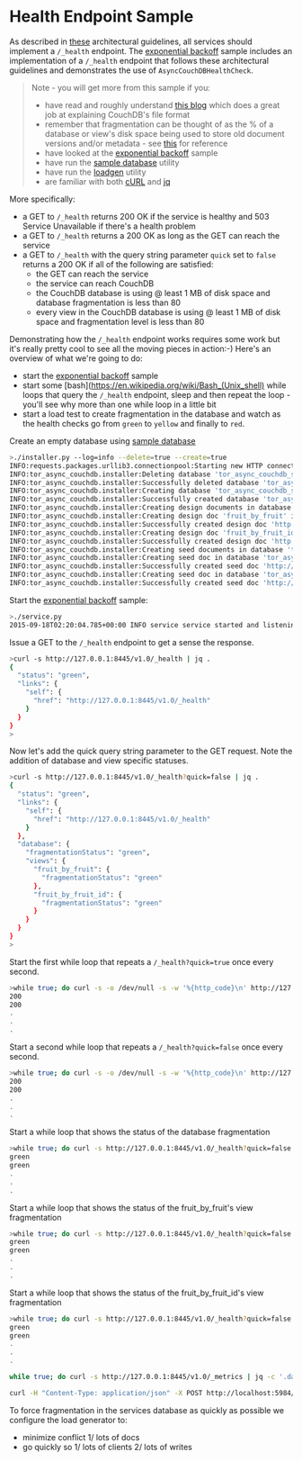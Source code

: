 # Health Endpoint Sample
As described in [these](https://github.com/simonsdave/microservice-architecture)
architectural guidelines, all services should implement a ```/_health```
endpoint.
The [exponential backoff](../exp_backoff) sample includes an implementation
of a ```/_health``` endpoint that follows these architectural guidelines
and demonstrates the use of ```AsyncCouchDBHealthCheck```.

> Note - you will get more from this sample if you:
> * have read and roughly understand [this blog](https://plus.google.com/+rkalla/posts/CyvwRcvh4vv)
which does a great job at explaining CouchDB's file format
> * remember that fragmentation can be thought of as the %
of a database or view's disk space being used to store old
document versions and/or metadata - see
[this](http://docs.couchdb.org/en/latest/config/compaction.html#compaction-daemon-rules)
for reference
> * have looked at the [exponential backoff](../exp_backoff) sample
> * have run the [sample database](../db_installer) utility
> * have run the [loadgen](../loadgen) utility
> * are familiar with both
[cURL](http://curl.haxx.se/) and [jq](https://stedolan.github.io/jq/)


More specifically:

* a GET to ```/_health``` returns 200 OK if the service is healthy
and 503 Service Unavailable if there's a health problem
* a GET to ```/_health``` returns a 200 OK as long as the GET can
reach the service
* a GET to ```/_health``` with the query string parameter ```quick```
set to ```false``` returns a 200 OK if all of the following are satisfied:
  * the GET can reach the service
  * the service can reach CouchDB
  * the CouchDB database is using @ least 1 MB of disk space and
  database fragmentation is less than 80
  * every view in the CouchDB database is using @ least 1 MB of disk space and
  fragmentation level is less than 80

Demonstrating how the ```/_health``` endpoint works requires
some work but it's really pretty cool to see all the moving pieces
in action:-) Here's an overview of what we're going to do:

* start the [exponential backoff](../exp_backoff) sample
* start some [bash](https://en.wikipedia.org/wiki/Bash_(Unix_shell)
while loops that query the ```/_health``` endpoint, sleep
and then repeat the loop - you'll see why more than one while loop
in a little bit
* start a load test to create fragmentation in the database
and watch as the health checks go from ```green``` to ```yellow```
and finally to ```red```.   

Create an empty database using [sample database](../db_installer)

```bash
>./installer.py --log=info --delete=true --create=true
INFO:requests.packages.urllib3.connectionpool:Starting new HTTP connection (1): 127.0.0.1
INFO:tor_async_couchdb.installer:Deleting database 'tor_async_couchdb_sample' on 'http://127.0.0.1:5984'
INFO:tor_async_couchdb.installer:Successfully deleted database 'tor_async_couchdb_sample' on 'http://127.0.0.1:5984'
INFO:tor_async_couchdb.installer:Creating database 'tor_async_couchdb_sample' on 'http://127.0.0.1:5984'
INFO:tor_async_couchdb.installer:Successfully created database 'tor_async_couchdb_sample' on 'http://127.0.0.1:5984'
INFO:tor_async_couchdb.installer:Creating design documents in database 'tor_async_couchdb_sample' on 'http://127.0.0.1:5984'
INFO:tor_async_couchdb.installer:Creating design doc 'fruit_by_fruit' in database 'tor_async_couchdb_sample' on 'http://127.0.0.1:5984' from file '/Users/dave.simons/tor-async-couchdb/samples/db_installer/design_docs/fruit_by_fruit.json'
INFO:tor_async_couchdb.installer:Successfully created design doc 'http://127.0.0.1:5984/tor_async_couchdb_sample/_design/fruit_by_fruit'
INFO:tor_async_couchdb.installer:Creating design doc 'fruit_by_fruit_id' in database 'tor_async_couchdb_sample' on 'http://127.0.0.1:5984' from file '/Users/dave.simons/tor-async-couchdb/samples/db_installer/design_docs/fruit_by_fruit_id.json'
INFO:tor_async_couchdb.installer:Successfully created design doc 'http://127.0.0.1:5984/tor_async_couchdb_sample/_design/fruit_by_fruit_id'
INFO:tor_async_couchdb.installer:Creating seed documents in database 'tor_async_couchdb_sample' on 'http://127.0.0.1:5984'
INFO:tor_async_couchdb.installer:Creating seed doc in database 'tor_async_couchdb_sample' on 'http://127.0.0.1:5984' from file '/Users/dave.simons/tor-async-couchdb/samples/db_installer/seed_docs/apple.json'
INFO:tor_async_couchdb.installer:Successfully created seed doc 'http://127.0.0.1:5984/tor_async_couchdb_sample/05d4d63d0f0338cebd34f97a8600041d' from '/Users/dave.simons/tor-async-couchdb/samples/db_installer/seed_docs/apple.json'
INFO:tor_async_couchdb.installer:Creating seed doc in database 'tor_async_couchdb_sample' on 'http://127.0.0.1:5984' from file '/Users/dave.simons/tor-async-couchdb/samples/db_installer/seed_docs/conflicts.json'
INFO:tor_async_couchdb.installer:Successfully created seed doc 'http://127.0.0.1:5984/tor_async_couchdb_sample/05d4d63d0f0338cebd34f97a86000769' from '/Users/dave.simons/tor-async-couchdb/samples/db_installer/seed_docs/conflicts.json'
```

Start the [exponential backoff](../exp_backoff) sample:

```bash
>./service.py
2015-09-18T02:20:04.785+00:00 INFO service service started and listening on http://127.0.0.1:8445 talking to database http://127.0.0.1:5984/tor_async_couchdb_sample
```

Issue a GET to the ```/_health``` endpoint to get a sense the response.

```bash
>curl -s http://127.0.0.1:8445/v1.0/_health | jq .
{
  "status": "green",
  "links": {
    "self": {
      "href": "http://127.0.0.1:8445/v1.0/_health"
    }
  }
}
>
```

Now let's add the quick query string parameter to the GET request.
Note the addition of database and view specific statuses.

```bash
>curl -s http://127.0.0.1:8445/v1.0/_health?quick=false | jq .
{
  "status": "green",
  "links": {
    "self": {
      "href": "http://127.0.0.1:8445/v1.0/_health"
    }
  },
  "database": {
    "fragmentationStatus": "green",
    "views": {
      "fruit_by_fruit": {
        "fragmentationStatus": "green"
      },
      "fruit_by_fruit_id": {
        "fragmentationStatus": "green"
      }
    }
  }
}
>
```

Start the first while loop that repeats a ```/_health?quick=true``` once
every second.

```bash
>while true; do curl -s -o /dev/null -s -w '%{http_code}\n' http://127.0.0.1:8445/v1.0/_health?quick=true; sleep 1; done
200
200
.
.
.
```

Start a second while loop that repeats a ```/_health?quick=false``` once
every second.

```bash
>while true; do curl -s -o /dev/null -s -w '%{http_code}\n' http://127.0.0.1:8445/v1.0/_health?quick=false; sleep 1; done
200
200
.
.
.
```

Start a while loop that shows the status of
the database fragmentation

```bash
>while true; do curl -s http://127.0.0.1:8445/v1.0/_health?quick=false | jq -c '.database.fragmentationStatus' | sed -e 's/\"//g'; sleep 1; done
green
green
.
.
.
```

Start a while loop that shows the status of
the fruit_by_fruit's view fragmentation

```bash
>while true; do curl -s http://127.0.0.1:8445/v1.0/_health?quick=false | jq -c 'database.views.fruit_by_fruit.fragmentationStatus' | sed -e 's/\"//g'; sleep 1; done
green
green
.
.
.
```

Start a while loop that shows the status of
the fruit_by_fruit_id's view fragmentation

```bash
>while true; do curl -s http://127.0.0.1:8445/v1.0/_health?quick=false | jq -c '.database.views.fruit_by_fruit_id.fragmentationStatus' | sed -e 's/\"//g'; sleep 1; done
green
green
.
.
.
```

```bash
while true; do curl -s http://127.0.0.1:8445/v1.0/_metrics | jq -c '.database.fragmentation' | sed -e 's/\"//g'; sleep 1; done
```

```bash
curl -H "Content-Type: application/json" -X POST http://localhost:5984/tor_async_couchdb_sample/_compact
```

To force fragmentation in the services database as quickly as possible
we configure the load generator to:
* minimize conflict 1/ lots of docs
* go quickly so 1/ lots of clients 2/ lots of writes
